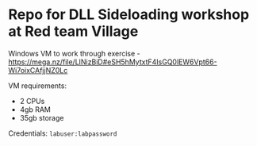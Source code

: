 # Repo for DLL Sideloading workshop at Red team Village

Windows VM to work through exercise - https://mega.nz/file/LINizBiD#eSH5hMytxtF4IsGQ0lEW6Vpt66-Wi7oixCAfjjNZ0Lc

VM requirements:
* 2 CPUs
* 4gb RAM
* 35gb storage

Credentials:
`labuser:labpassword`

